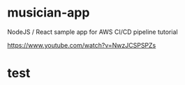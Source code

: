 # musician-app
NodeJS / React sample app for AWS CI/CD pipeline tutorial

https://www.youtube.com/watch?v=NwzJCSPSPZs
# test
